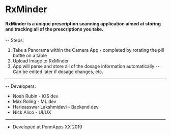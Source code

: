 # RxMinder

#### RxMinder is a unique prescription scanning application aimed at storing and tracking all of the prescriptions you take.

-- Steps:
1. Take a Panorama within the Camera App - completed by rotating the pill bottle on a table
2. Upload Image to RxMinder
3. App will parse and store all of the dosage information automatically
--Can be edited later if dosage changes, etc.

---
-- Developers:
- Noah Rubin - iOS dev
- Max Roling - ML dev
- Harieasswar Lakshmidevi - Backend dev
- Nick Alico - UI/UX
---

- Developed at PennApps XX 2019
